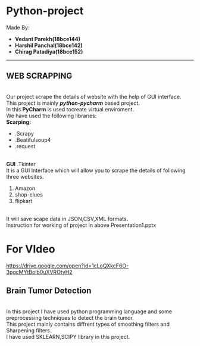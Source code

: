 # Python-project
Made By:
<b><ul>
<li>Vedant Parekh(18bce144)
<li>Harshil Panchal(18bce142)
<li>Chirag Patadiya(18bce152)
</ul></b>
<hr>
<h2>WEB SCRAPPING</h2>
<br> Our project scrape the details of website with the help  of GUI interface.
<br>This project is mainly <b><i>python-pycharm</b></i> based project.
<br> In this <b>PyCharm</b> is used tocreate virtual enviroment.
<br>We have used the following libraries:
<br><b>Scarping:</b>
      <ul>
      <li>.Scrapy
      <li>.Beatifulsoup4
      <li>.request</ul>
<br><b>GUI</b>
      .Tkinter
<br>It is a GUI Interface which will allow you to scrape the details of following three websites.
  <ol><li>Amazon
  <li>shop-clues
  <li>flipkart</ol>
<br>It will save scape data in JSON,CSV,XML formats.
<br>Instruction for working of project in above Presentation1.pptx
<h1>For VIdeo</h1>
<a href="https://drive.google.com/drive/u/1/folders/1cLoQXkcF6O-3pgcMYtBolb0uXVROtyH2">https://drive.google.com/open?id=1cLoQXkcF6O-3pgcMYtBolb0uXVROtyH2</a>
<h2> Brain Tumor Detection</h2>
<br> In this project I have used python programming language and some preprocessing techniques to detect the brain tumor.
<br>This project mainly contains diffrent types of smoothing filters and Sharpening filters.
<br> I have used  SKLEARN,SCIPY library in this project.
